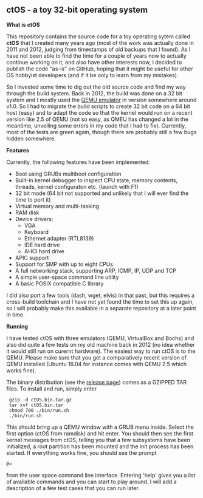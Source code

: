 ## ctOS - a toy 32-bit operating system


**What is ctOS**

This repository contains the source code for a toy operating sytem called **ctOS** that I created many years ago (most of the work was actually done in 2011 and 2012, judging from timestamps of old backups that I found). As I have not been able to find the time for a couple of years now to actually continue working on it,  and also have other interests now, I decided to publish the code "as-is" on GitHub, hoping that it might be useful for other OS hobbyist developers (and if it be only to learn from my mistakes).

So I invested some time to dig out the old source code and find my way through the build system. Back in 2012, the build was done on a 32 bit system and I mostly used the [QEMU emulator][1] in version somewhere around v1.0. So I had to migrate the build scripts to create 32 bit code on a 64 bit host (easy) and to adapt the code so that the kernel would run on a recent version like 2.5 of QEMU (not so easy, as QMEU has changed a lot in the meantime, unveiling some errors in my code that I had to fix). Currently, most of the tests are green again, though there are probably still a few bugs hidden somewhere.

**Features**

Currently, the following features have been implemented:

* Boot using GRUBs multiboot configuration
* Built-in kernel debugger to inspect CPU state, memory contents, threads, kernel configuraton etc. (launch with F1)
* 32 bit mode (64 bit not supported and unlikely that I will ever find the time to port it)
* Virtual memory and multi-tasking
* RAM disk
* Device drivers:
    * VGA
    * Keyboard
    * Ethernet adapter (RTL8139)
    * IDE hard drive
    * AHCI hard drive
* APIC support
* Support for SMP with up to eight CPUs 
* A full networking stack, supporting ARP, ICMP, IP, UDP and TCP 
* A simple user-space command line utility
* A basic POSIX compatible C library

I did also port a few tools (dash, wget, elvis) in that past, but this requires a cross-build toolchain and I have not yet found the time to set this up again, so I will probably make this available in a separate repository at a later point in time.

**Running**

I have tested ctOS with three emulators (QEMU, VirtualBox and Bochs) and also did quite a few tests on my old machine back in 2012 (no idea whether it would still run on curernt hardware). The easiest way to run ctOS is to the QEMU. Please make sure that you get a comparatively recent version of QEMU installed (Ubuntu 16.04 for instance comes with QEMU 2.5 which works fine). 

The binary distribution (see the [release page][2]) comes as a GZIPPED TAR files. To install and run, simply enter

     gzip -d ctOS.bin.tar.gz
     tar xvf ctOS.bin.tar
     chmod 700 ./bin/run.sh
     ./bin/run.sh
     
This should bring up a QEMU window with a GRUB menu inside. Select the first option (ctOS from ramdisk) and hit enter. You should then see the first kernel messages from ctOS, telling you that a few subsystems have been initialized, a root partition has been mounted and the init process has been started. If everything works fine, you should see the prompt

    @>
    
from the user space command line interface. Entering 'help' gives you a list of available commands and you can start to play around. I will add a description of a few test cases that you can run later.

[1]: http://www.qemu.org
[2]: http://www.github.com/christianb93/ctOS/releases
